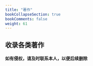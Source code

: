 ```yaml
---
title: "著作"
bookCollapseSection: true
bookComments: false
weight: 61
---
```


## 收录各类著作

#### 如有侵权，请及时联系本人，以便后续删除